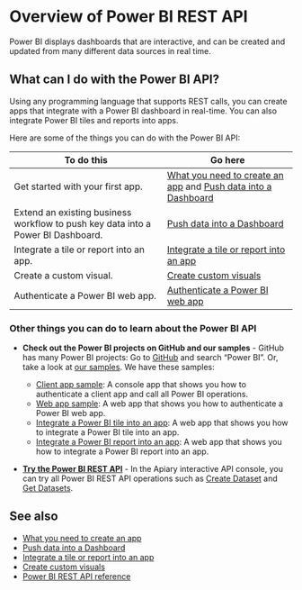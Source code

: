﻿<properties
   pageTitle="Overview of Power BI REST API"
   description="Overview of Power BI REST API"
   services="powerbi"
   documentationCenter=""
   authors="dvana"
   manager="mblythe"
   editor=""
   tags=""/>

<tags
   ms.service="powerbi"
   ms.devlang="NA"
   ms.topic="article"
   ms.tgt_pltfrm="NA"
   ms.workload="powerbi"
   ms.date="02/22/2016"
   ms.author="derrickv"/>

# Overview of Power BI REST API

Power BI displays dashboards that are interactive, and can be created and updated from many different data sources in real time.

## What can I do with the Power BI API?

Using any programming language that supports REST calls, you can create apps that integrate with a Power BI dashboard in real-time. You can also integrate Power BI tiles and reports into apps.

Here are some of the things you can do with the Power BI API:

|**To do this**| **Go here**
|---|---
|Get started with your first app.| [What you need to create an app](powerbi-developer-what-you-need-to-create-an-app.md) and [Push data into a Dashboard](powerbi-developer-push-data-into-a-dashboard.md)
|Extend an existing business workflow to push key data into a Power BI Dashboard. |[Push data into a Dashboard](powerbi-developer-push-data-into-a-dashboard.md)
|Integrate a tile or report into an app.|[Integrate a tile or report into an app](powerbi-developer-integrate-a-power-bi-tile-or-report.md)
|Create a custom visual.| [Create custom visuals](powerbi-custom-visuals-create-for-the-gallery.md)
|Authenticate a Power BI web app.|[Authenticate a Power BI web app](powerbi-developer-authenticate-a-web-app.md)

### Other things you can do to learn about the Power BI API

- **Check out the Power BI projects on GitHub and our samples** - GitHub has many Power BI projects: Go to [GitHub](https://github.com/search?utf8=%E2%9C%93&q=Power+BI) and search “Power BI”. Or, take a look at [our samples](http://go.microsoft.com/fwlink/?LinkId=618971). We have these samples:
	- [Client app sample](https://msdn.microsoft.com/library/mt186159.aspx): A console app that shows you how to authenticate a client app and call all Power BI operations.
	- [Web app sample](https://msdn.microsoft.com/library/mt186158.aspx): A web app that shows you how to authenticate a Power BI web app.
  - [Integrate a Power BI tile into an app](https://msdn.microsoft.com/library/mt576402.aspx): A web app that shows you how to integrate a Power BI tile into an app.
  - [Integrate a Power BI report into an app](https://msdn.microsoft.com/library/mt631357.aspx): A web app that shows you how to integrate a Power BI report into an app.


- [**Try the Power BI REST API**](http://docs.powerbi.apiary.io/) -
In the Apiary interactive API console, you can try all Power BI REST API operations such as [Create Dataset](https://msdn.microsoft.com/library/mt203562.aspx) and [Get Datasets](https://msdn.microsoft.com/library/mt203567.aspx).

## See also
- [What you need to create an app](powerbi-developer-what-you-need-to-create-an-app.md)
- [Push data into a Dashboard](powerbi-developer-push-data-into-a-dashboard.md)
- [Integrate a tile or report into an app](powerbi-developer-integrate-a-power-bi-tile-or-report.md)
- [Create custom visuals](powerbi-custom-visuals-create-for-the-gallery.md)
- [Power BI REST API reference](https://msdn.microsoft.com/library/mt147898.aspx)
